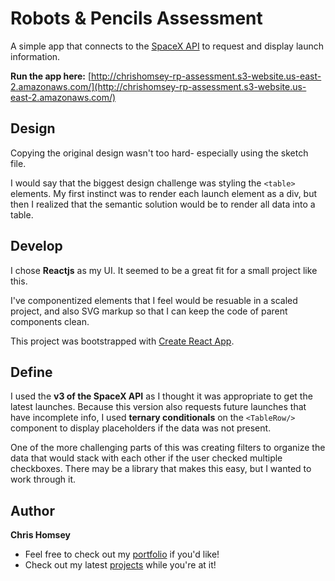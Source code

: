 # Robots & Pencils Assessment

A simple app that connects to the [SpaceX API](https://github.com/r-spacex/SpaceX-API) to request and display launch information.

**Run the app here:** [http://chrishomsey-rp-assessment.s3-website.us-east-2.amazonaws.com/](http://chrishomsey-rp-assessment.s3-website.us-east-2.amazonaws.com/)

## Design

Copying the original design wasn't too hard- especially using the sketch file.

I would say that the biggest design challenge was styling the `<table>` elements. My first instinct was to render each launch element as a div, but then I realized that the semantic solution would be to render all data into a table.

## Develop

I chose **Reactjs** as my UI. It seemed to be a great fit for a small project like this.

I've componentized elements that I feel would be resuable in a scaled project, and also SVG markup so that I can keep the code of parent components clean.

This project was bootstrapped with [Create React App](https://github.com/facebook/create-react-app).

## Define

I used the **v3 of the SpaceX API** as I thought it was appropriate to get the latest launches. Because this version also requests future launches that have incomplete info, I used **ternary conditionals** on the `<TableRow/>` component to display placeholders if the data was not present.

One of the more challenging parts of this was creating filters to organize the data that would stack with each other if the user checked multiple checkboxes. There may be a library that makes this easy, but I wanted to work through it.

## Author
**Chris Homsey**

* Feel free to check out my [portfolio](https://www.chrishomsey.com) if you'd like!
* Check out my latest [projects](https://www.chrishomsey.com/portfolio/development) while you're at it!



